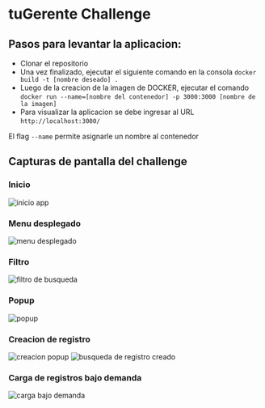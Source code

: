 # tuGerente Challenge

## Pasos para levantar la aplicacion:

- Clonar el repositorio
- Una vez finalizado, ejecutar el siguiente comando en la consola `docker build -t [nombre deseado] .`
- Luego de la creacion de la imagen de DOCKER, ejecutar el comando `docker run --name=[nombre del contenedor] -p 3000:3000 [nombre de la imagen]`
- Para visualizar la aplicacion se debe ingresar al URL `http://localhost:3000/`

El flag `--name` permite asignarle un nombre al contenedor

## Capturas de pantalla del challenge

### Inicio
  <img src="https://res.cloudinary.com/dw33r7aul/image/upload/v1674323807/tuGerente/inicio_nk0afl.png" alt="inicio app"/>

### Menu desplegado
  <img src="https://res.cloudinary.com/dw33r7aul/image/upload/v1674323807/tuGerente/desplegado_zwwioi.png" alt="menu desplegado"/>

### Filtro
  <img src="https://res.cloudinary.com/dw33r7aul/image/upload/v1674323807/tuGerente/filtro_n9lxve.png" alt="filtro de busqueda"/>

### Popup
  <img src="https://res.cloudinary.com/dw33r7aul/image/upload/v1674323807/tuGerente/popup_abwe9z.png" alt="popup"/>

### Creacion de registro
  <img src="https://res.cloudinary.com/dw33r7aul/image/upload/v1674323807/tuGerente/creacion-1_xu0dwy.png" alt="creacion popup"/>

  <img src="https://res.cloudinary.com/dw33r7aul/image/upload/v1674323807/tuGerente/creacion-2_vdryyj.png" alt="busqueda de registro creado"/>


### Carga de registros bajo demanda

<img src="https://res.cloudinary.com/dw33r7aul/image/upload/v1674329388/tuGerente/loadondemand_tfxq4z.gif" alt="carga bajo demanda"/>